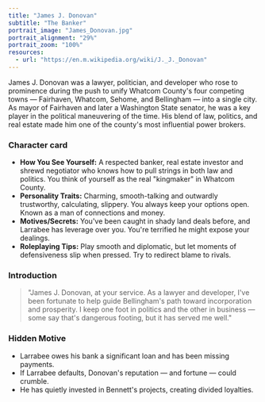 ```yaml
---
title: "James J. Donovan"
subtitle: "The Banker"
portrait_image: "James_Donovan.jpg"
portrait_alignment: "29%"
portrait_zoom: "100%"
resources:
  - url: "https://en.m.wikipedia.org/wiki/J._J._Donovan"
---
```


James J. Donovan was a lawyer, politician, and developer who rose to prominence during the push to unify Whatcom County's four competing towns — Fairhaven, Whatcom, Sehome, and Bellingham — into a single city. As mayor of Fairhaven and later a Washington State senator, he was a key player in the political maneuvering of the time. His blend of law, politics, and real estate made him one of the county's most influential power brokers.

### Character card

* **How You See Yourself:** A respected banker, real estate investor and shrewd negotiator who knows how to pull strings in both law and politics. You think of yourself as the real "kingmaker" in Whatcom County.
* **Personality Traits:** Charming, smooth-talking and outwardly trustworthy, calculating, slippery. You always keep your options open. Known as a man of connections and money.
* **Motives/Secrets:** You've been caught in shady land deals before, and Larrabee has leverage over you. You're terrified he might expose your dealings.
* **Roleplaying Tips:** Play smooth and diplomatic, but let moments of defensiveness slip when pressed. Try to redirect blame to rivals.

### Introduction

> "James J. Donovan, at your service. As a lawyer and developer, I've been fortunate to help guide Bellingham's path toward incorporation and prosperity. I keep one foot in politics and the other in business — some say that's dangerous footing, but it has served me well."

### Hidden Motive

* Larrabee owes his bank a significant loan and has been missing payments.
* If Larrabee defaults, Donovan's reputation — and fortune — could crumble.
* He has quietly invested in Bennett's projects, creating divided loyalties.